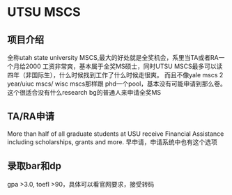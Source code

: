 # UTSU MSCS
## 项目介绍
全称utah state university MSCS,最大的好处就是全奖机会，系里当TA或者RA一个月给2000
工资非常爽，基本属于全奖MS硕士，同时UTSU MSCS最多可以读四年（非国际生），什么时候找到工作了什么时候走很爽。
而且不像yale mscs 2 year/uiuc mscs/ wisc mscs那样跟
phd一个pool，基本没有可能申请到那么卷。这个很适合没有什么research bg的普通人来申请全奖MS


## TA/RA申请
More than half of all graduate students at USU receive Financial Assistance including scholarships, grants and more.
早申请，申请系统中也有这个选项

## 录取bar和dp
gpa >3.0, toefl >90，具体可以看官网要求，接受转码

